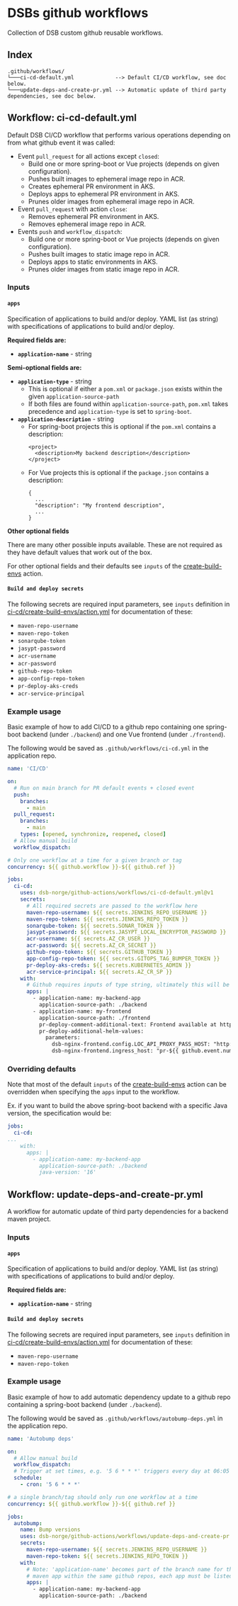 # DSBs github workflows
Collection of DSB custom github reusable workflows.

## Index
```
.github/workflows/
└───ci-cd-default.yml             --> Default CI/CD workflow, see doc below.
└───update-deps-and-create-pr.yml --> Automatic update of third party dependencies, see doc below.
```

## Workflow: ci-cd-default.yml

Default DSB CI/CD workflow that performs various operations depending on from what github event it was called:
- Event `pull_request` for all actions except `closed`:
  - Build one or more spring-boot or Vue projects (depends on given configuration).
  - Pushes built images to ephemeral image repo in ACR.
  - Creates ephemeral PR environment in AKS.
  - Deploys apps to ephemeral PR environment in AKS.
  - Prunes older images from ephemeral image repo in ACR.
- Event `pull_request` with action `close`:
  - Removes ephemeral PR environment in AKS.
  - Removes ephemeral image repo in ACR.
- Events `push` and `workflow_dispatch`:
  - Build one or more spring-boot or Vue projects (depends on given configuration).
  - Pushes built images to static image repo in ACR.
  - Deploys apps to static environments in AKS.
  - Prunes older images from static image repo in ACR.

### **Inputs**

#### **`apps`**

Specification of applications to build and/or deploy.
YAML list (as string) with specifications of applications to build and/or deploy.

**Required fields are:**
- **`application-name`** - string

**Semi-optional fields are:**
- **`application-type`** - string
  - This is optional if either a `pom.xml` or `package.json` exists within the given `application-source-path`
  - If both files are found within `application-source-path`, `pom.xml` takes precedence and `application-type` is set to `spring-boot`.
- **`application-description`** - string
  - For spring-boot projects this is optional if the `pom.xml` contains a description:
    ```
    <project>
      <description>My backend description</description>
    </project>
    ```
  - For Vue projects this is optional if the `package.json` contains a description:
    ```
    {
      ...
      "description": "My frontend description",
      ...
    }
    ```

**Other optional fields**

There are many other possible inputs available. These are not required as they have default values that work out of the box.

For other optional fields and their defaults see `inputs` of the [create-build-envs](../ci-cd/create-build-envs/action.yml) action.

#### **`Build and deploy secrets`**

The following secrets are required input parameters, see `inputs` definition in [ci-cd/create-build-envs/action.yml](../ci-cd/create-build-envs/action.yml) for documentation of these:
- `maven-repo-username`
- `maven-repo-token`
- `sonarqube-token`
- `jasypt-password`
- `acr-username`
- `acr-password`
- `github-repo-token`
- `app-config-repo-token`
- `pr-deploy-aks-creds`
- `acr-service-principal`


### **Example usage**

Basic example of how to add CI/CD to a github repo containing one spring-boot backend (under `./backend`) and one Vue frontend (under `./frontend`).

The following would be saved as `.github/workflows/ci-cd.yml` in the application repo.

```yaml
name: 'CI/CD'

on:
  # Run on main branch for PR default events + closed event
  push:
    branches:
      - main
  pull_request:
    branches:
      - main
    types: [opened, synchronize, reopened, closed]
  # Allow manual build
  workflow_dispatch:

# Only one workflow at a time for a given branch or tag
concurrency: ${{ github.workflow }}-${{ github.ref }}

jobs:
  ci-cd:
    uses: dsb-norge/github-actions/workflows/ci-cd-default.yml@v1
    secrets:
      # All required secrets are passed to the workflow here
      maven-repo-username: ${{ secrets.JENKINS_REPO_USERNAME }}
      maven-repo-token: ${{ secrets.JENKINS_REPO_TOKEN }}
      sonarqube-token: ${{ secrets.SONAR_TOKEN }}
      jasypt-password: ${{ secrets.JASYPT_LOCAL_ENCRYPTOR_PASSWORD }}
      acr-username: ${{ secrets.AZ_CR_USER }}
      acr-password: ${{ secrets.AZ_CR_SECRET }}
      github-repo-token: ${{ secrets.GITHUB_TOKEN }}
      app-config-repo-token: ${{ secrets.GITOPS_TAG_BUMPER_TOKEN }}
      pr-deploy-aks-creds: ${{ secrets.KUBERNETES_ADMIN }}
      acr-service-principal: ${{ secrets.AZ_CR_SP }}
    with:
      # Github requires inputs of type string, ultimately this will be parsed as yaml list
      apps: |
        - application-name: my-backend-app
          application-source-path: ./backend
        - application-name: my-frontend
          application-source-path: ./frontend
          pr-deploy-comment-additional-text: Frontend available at https://pr-${{ github.event.number }}-my-frontend.dev.dsbnorge.no
          pr-deploy-additional-helm-values:
            parameters:
              dsb-nginx-frontend.config.LOC_API_PROXY_PASS_HOST: "http://my-backend-app-pr-${{github.event.number}}.my-backend-app-pr-${{github.event.number}}.svc.cluster.local:8080"
              dsb-nginx-frontend.ingress_host: "pr-${{ github.event.number }}-my-frontend.dev.dsbnorge.no"
```

### **Overriding defaults**

Note that most of the default `inputs` of the [create-build-envs](../ci-cd/create-build-envs/action.yml) action can be overridden when specifying the `apps` input to the workflow.

Ex. if you want to build the above spring-boot backend with a specific Java version, the specification would be:
```yaml
jobs:
  ci-cd:
...
    with:
      apps: |
        - application-name: my-backend-app
          application-source-path: ./backend
          java-version: '16'
```
## Workflow: update-deps-and-create-pr.yml
A workflow for automatic update of third party dependencies for a backend maven project.

### **Inputs**

#### **`apps`**

Specification of applications to build and/or deploy.
YAML list (as string) with specifications of applications to build and/or deploy.

**Required fields are:**
- **`application-name`** - string

#### **`Build and deploy secrets`**

The following secrets are required input parameters, see `inputs` definition in [ci-cd/create-build-envs/action.yml](../ci-cd/create-build-envs/action.yml) for documentation of these:
- `maven-repo-username`
- `maven-repo-token`

### **Example usage**

Basic example of how to add automatic dependency update to a github repo containing a spring-boot backend (under `./backend`).

The following would be saved as `.github/workflows/autobump-deps.yml` in the application repo.

```yaml
name: 'Autobump deps'

on:
  # Allow manual build
  workflow_dispatch:
  # Trigger at set times, e.g. '5 6 * * *' triggers every day at 06:05
  schedule:
    - cron: '5 6 * * *'

# a single branch/tag should only run one workflow at a time
concurrency: ${{ github.workflow }}-${{ github.ref }}

jobs:
  autobump:
    name: Bump versions
    uses: dsb-norge/github-actions/workflows/update-deps-and-create-pr.yml@v1
    secrets:
      maven-repo-username: ${{ secrets.JENKINS_REPO_USERNAME }}
      maven-repo-token: ${{ secrets.JENKINS_REPO_TOKEN }}
    with:
      # Note: 'application-name' becomes part of the branch name for the bumping. If you have more than one
      # maven app within the same github repos, each app must be listed here with a unique 'application-name'.
      apps: |
        - application-name: my-backend-app
          application-source-path: ./backend
```
